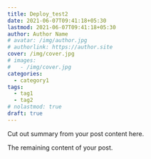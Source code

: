 ```yaml
---
title: Deploy_test2
date: 2021-06-07T09:41:18+05:30
lastmod: 2021-06-07T09:41:18+05:30
author: Author Name
# avatar: /img/author.jpg
# authorlink: https://author.site
cover: /img/cover.jpg
# images:
#   - /img/cover.jpg
categories:
  - category1
tags:
  - tag1
  - tag2
# nolastmod: true
draft: true
---
```


Cut out summary from your post content here.

<!--more-->

The remaining content of your post.
